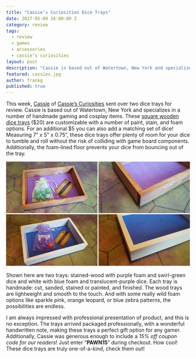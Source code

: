 ```yaml
---
title: "Cassie’s Curiosities Dice Trays"
date: 2017-05-09 16:00:00 Z
category: review
tags:
  - review
  - games
  - accessories
  - cassie’s curiosities
layout: post
description: "Cassie is based out of Watertown, New York and specializes in a number of handmade gaming and cosplay items."
featured: cassies.jpg
author: frankg
published: true
---
```


This week, [Cassie](https://www.facebook.com/cassiescuriosities) of [Cassie’s Curiosities](https://www.etsy.com/shop/CassiesCuriosities?ref=condensed_trust_header_title_items) sent over two dice trays for review. Cassie is based out of Watertown, New York and specializes in a number of handmade gaming and cosplay items. These [square wooden dice trays](https://www.etsy.com/listing/260452204/square-wooden-dice-or-jewelry-tray-with?ref=shop_home_active_34) ($20) are customizable with a number of paint, stain, and foam options. For an additional $5 you can also add a matching set of dice! Measuring 7” x 5” x 0.75”, these dice trays offer plenty of room for your dice to tumble and roll without the risk of colliding with game board components. Additionally, the foam-lined floor prevents your dice from bouncing out of the tray. 

![Cassie Dice Trays](/images/cassie/cassie1.png)

Shown here are two trays: stained-wood with purple foam and swirl-green dice and white with blue foam and translucent-purple dice. Each tray is handmade: cut, sanded, stained or painted, and finished. The wood trays are lightweight and smooth to the touch. And with some really wild foam options like sparkle pink, orange leopard, or blue zebra patterns, the possibilities are endless.  

I am always impressed with professional presentation of product, and this is no exception. The trays arrived packaged professionally, with a wonderful handwritten note, making these trays a perfect gift option for any gamer. Additionally, Cassie was generous enough to include a *15% off coupon code for our readers*! Just enter “**PAWN15**” during checkout. How cool! These dice trays are truly one-of-a-kind, check them out!











